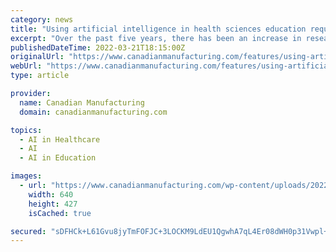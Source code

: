 ```yaml
---
category: news
title: "Using artificial intelligence in health sciences education requires interdisciplinary collaboration and risk assessment"
excerpt: "Over the past five years, there has been an increase in research and development related to the use of artificial intelligence ... nursing and occupational therapy. AI-enhanced technologies ..."
publishedDateTime: 2022-03-21T18:15:00Z
originalUrl: "https://www.canadianmanufacturing.com/features/using-artificial-intelligence-in-health-sciences-education-requires-interdisciplinary-collaboration-and-risk-assessment/"
webUrl: "https://www.canadianmanufacturing.com/features/using-artificial-intelligence-in-health-sciences-education-requires-interdisciplinary-collaboration-and-risk-assessment/"
type: article

provider:
  name: Canadian Manufacturing
  domain: canadianmanufacturing.com

topics:
  - AI in Healthcare
  - AI
  - AI in Education

images:
  - url: "https://www.canadianmanufacturing.com/wp-content/uploads/2022/03/Artificial-Intelligence.jpeg"
    width: 640
    height: 427
    isCached: true

secured: "sDFHCk+L61Gvu8jyTmFOFJC+3LOCKM9LdEU1QgwhA7qL4Er08dWH0p31Vwpl+iqecF53Ip17gMpnIyWLHjkPwTZ0Gw93DRufppxFTkM1uU9au0EwCd5bLjYLKzvqz0TCfqIz/JbzJIYBLVw8tuR7jbqkvd2tpM5TFfNeDmblNmj8vDSacScF2mgPTwiFTM9N/6gy0D2hpQ/fklRFYNm5r8i658lYWJ3n9nA+nsjwCrQOvIi3DCBQf+yd9UcuVbYqZQU9ZAPIl+RoHtyFl3W65IwRSHZxlcbFL1wLmW8Qj4lY7OXP3vP8C4GJBhKKpGD+JqBbY/yxJl3ejOMIq6hjhudogQqQLm2yxavuhnU4LAM=;/MuSjmS23cYh9T/sRhgXbg=="
---
```


